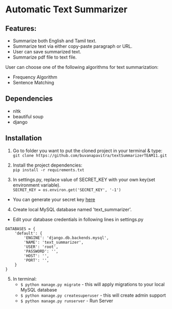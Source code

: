 # Automatic Text Summarizer


## Features:
- Summarize both English and Tamil text.
- Summarize text via either copy-paste paragraph or URL.
- User can save summarized text.
- Summarize pdf file to text file.

User can choose one of the following algorithms for text summarization:
- Frequency Algorithm
- Sentence Matching

## Dependencies
- nltk
- beautiful soup
- django

## Installation

1. Go to folder you want to put the cloned project in your terminal & type: <br>
    `git clone https://github.com/buvanapavitra/textSummarizerTEAM11.git`

2. Install the project dependencies:<br>
    `pip install -r requirements.txt`

3. In settings.py, replace value of SECRET_KEY with your own key(set environment variable).   
```SECRET_KEY = os.environ.get('SECRET_KEY', '-1')```
- You can generate your secret key [here](https://www.miniwebtool.com/django-secret-key-generator/)

4. Create local MySQL database named 'text_summarizer'.
- Edit your database credentials in following lines in settings.py
```
DATABASES = {
    'default': {
        'ENGINE': 'django.db.backends.mysql',
        'NAME': 'text_summarizer',
        'USER': 'root',
        'PASSWORD': '',
        'HOST': '',
        'PORT': '',
    }
}
```

5. In terminal:  
    * `$ python manage.py migrate` - this will apply migrations to your local MySQL database   
    * `$ python manage.py createsuperuser` - this will create admin support   
    * `$ python manage.py runserver` - Run Server
